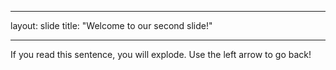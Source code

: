 ***
layout: slide
title: "Welcome to our second slide!"
***
If you read this sentence, you will explode.
Use the left arrow to go back!
